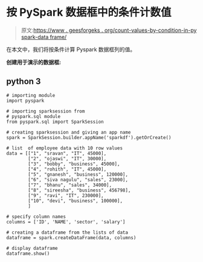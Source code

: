 # 按 PySpark 数据框中的条件计数值

> 原文:[https://www . geesforgeks . org/count-values-by-condition-in-py spark-data frame/](https://www.geeksforgeeks.org/count-values-by-condition-in-pyspark-dataframe/)

在本文中，我们将按条件计算 Pyspark 数据框列的值。

**创建用于演示的数据框:**

## python 3

```
# importing module
import pyspark

# importing sparksession from
# pyspark.sql module
from pyspark.sql import SparkSession

# creating sparksession and giving an app name
spark = SparkSession.builder.appName('sparkdf').getOrCreate()

# list  of employee data with 10 row values
data = [["1", "sravan", "IT", 45000],
        ["2", "ojaswi", "IT", 30000],
        ["3", "bobby", "business", 45000],
        ["4", "rohith", "IT", 45000],
        ["5", "gnanesh", "business", 120000],
        ["6", "siva nagulu", "sales", 23000],
        ["7", "bhanu", "sales", 34000],
        ["8", "sireesha", "business", 456798],
        ["9", "ravi", "IT", 230000],
        ["10", "devi", "business", 100000],
        ]

# specify column names
columns = ['ID', 'NAME', 'sector', 'salary']

# creating a dataframe from the lists of data
dataframe = spark.createDataFrame(data, columns)

# display dataframe
dataframe.show()
```